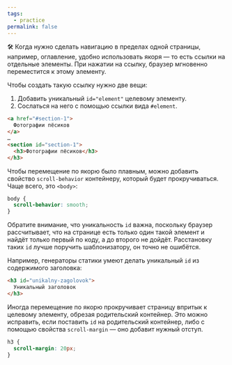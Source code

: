 ```yaml
---
tags:
  - practice
permalink: false
---
```


🛠 Когда нужно сделать навигацию в пределах одной страницы, например, оглавление, удобно использовать якоря — то есть ссылки на отдельные элементы. При нажатии на ссылку, браузер мгновенно переместится к этому элементу.

Чтобы создать такую ссылку нужно две вещи:

1. Добавить уникальный `id="element"` целевому элементу.
2. Сослаться на него с помощью ссылки вида `#element`.

```html
<a href="#section-1">
  Фотографии пёсиков
</a>
…
<section id="section-1">
  <h3>Фотографии пёсиков</h3>
</h3>
```

Чтобы перемещение по якорю было плавным, можно добавить свойство `scroll-behavior` контейнеру, который будет прокручиваться. Чаще всего, это `<body>`:

```css
body {
  scroll-behavior: smooth;
}
```

Обратите внимание, что уникальность `id` важна, поскольку браузер рассчитывает, что на странице есть только один такой элемент и найдёт только первый по коду, а до второго не дойдёт. Расстановку таких `id` лучше поручить шаблонизатору, он точно не ошибётся.

Например, генераторы статики умеют делать уникальный `id` из содержимого заголовка:

```html
<h3 id="unikalny-zagolovok">
  Уникальный заголовок
</h3>
```

Иногда перемещение по якорю прокручивает страницу впритык к целевому элементу, обрезая родительский контейнер. Это можно исправить, если поставить `id` на родительский контейнер, либо с помощью свойства `scroll-margin` — оно добавит нужный отступ.

```css
h3 {
  scroll-margin: 20px;
}
```
